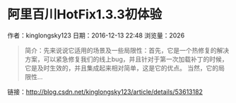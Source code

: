 # 阿里百川HotFix1.3.3初体验
作者：kinglongsky123
日期：2016-12-13 22:48
浏览量：2026
> 简介：先来说说它适用的场景及一些局限性：首先，它是一个热修复的解决方案，可以紧急修复我们的线上bug，并且针对于第一次加载补丁的时候，它是及时生效的，并且集成起来相对简单，这是它的优点。 
当然，它的局限性...

 链接：http://blog.csdn.net/kinglongsky123/article/details/53613182

